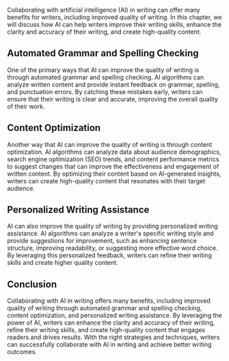 
Collaborating with artificial intelligence (AI) in writing can offer many benefits for writers, including improved quality of writing. In this chapter, we will discuss how AI can help writers improve their writing skills, enhance the clarity and accuracy of their writing, and create high-quality content.

Automated Grammar and Spelling Checking
---------------------------------------

One of the primary ways that AI can improve the quality of writing is through automated grammar and spelling checking. AI algorithms can analyze written content and provide instant feedback on grammar, spelling, and punctuation errors. By catching these mistakes early, writers can ensure that their writing is clear and accurate, improving the overall quality of their work.

Content Optimization
--------------------

Another way that AI can improve the quality of writing is through content optimization. AI algorithms can analyze data about audience demographics, search engine optimization (SEO) trends, and content performance metrics to suggest changes that can improve the effectiveness and engagement of written content. By optimizing their content based on AI-generated insights, writers can create high-quality content that resonates with their target audience.

Personalized Writing Assistance
-------------------------------

AI can also improve the quality of writing by providing personalized writing assistance. AI algorithms can analyze a writer's specific writing style and provide suggestions for improvement, such as enhancing sentence structure, improving readability, or suggesting more effective word choice. By leveraging this personalized feedback, writers can refine their writing skills and create higher quality content.

Conclusion
----------

Collaborating with AI in writing offers many benefits, including improved quality of writing through automated grammar and spelling checking, content optimization, and personalized writing assistance. By leveraging the power of AI, writers can enhance the clarity and accuracy of their writing, refine their writing skills, and create high-quality content that engages readers and drives results. With the right strategies and techniques, writers can successfully collaborate with AI in writing and achieve better writing outcomes.
